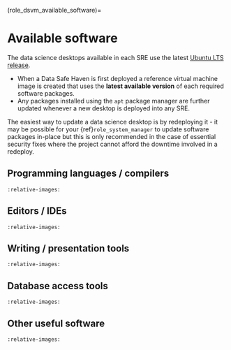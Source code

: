 (role_dsvm_available_software)=

# Available software

The data science desktops available in each SRE use the latest [Ubuntu LTS release](https://wiki.ubuntu.com/Releases).

- When a Data Safe Haven is first deployed a reference virtual machine image is created that uses the **latest available version** of each required software packages.
- Any packages installed using the `apt` package manager are further updated whenever a new desktop is deployed into any SRE.

The easiest way to update a data science desktop is by redeploying it - it may be possible for your {ref}`role_system_manager` to update software packages in-place but this is only recommended in the case of essential security fixes where the project cannot afford the downtime involved in a redeploy.

## Programming languages / compilers

```{include} snippets/software_languages.partial.md
:relative-images:
```

## Editors / IDEs

```{include} snippets/software_editors.partial.md
:relative-images:
```

## Writing / presentation tools

```{include} snippets/software_presentation.partial.md
:relative-images:
```

## Database access tools

```{include} snippets/software_database.partial.md
:relative-images:
```

## Other useful software

```{include} snippets/software_other.partial.md
:relative-images:
```
